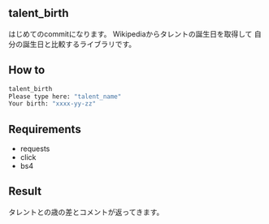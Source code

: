 ## talent_birth
はじめてのcommitになります。
Wikipediaからタレントの誕生日を取得して
自分の誕生日と比較するライブラリです。

## How to
```bash
talent_birth
Please type here: "talent_name"
Your birth: "xxxx-yy-zz"
```

## Requirements
- requests
- click
- bs4

## Result
タレントとの歳の差とコメントが返ってきます。

